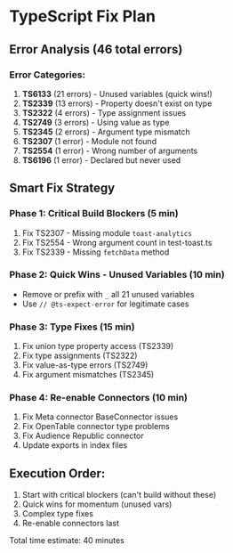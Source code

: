 # TypeScript Fix Plan

## Error Analysis (46 total errors)

### Error Categories:
1. **TS6133** (21 errors) - Unused variables (quick wins!)
2. **TS2339** (13 errors) - Property doesn't exist on type
3. **TS2322** (4 errors) - Type assignment issues
4. **TS2749** (3 errors) - Using value as type
5. **TS2345** (2 errors) - Argument type mismatch
6. **TS2307** (1 error) - Module not found
7. **TS2554** (1 error) - Wrong number of arguments
8. **TS6196** (1 error) - Declared but never used

## Smart Fix Strategy

### Phase 1: Critical Build Blockers (5 min)
1. Fix TS2307 - Missing module `toast-analytics`
2. Fix TS2554 - Wrong argument count in test-toast.ts
3. Fix TS2339 - Missing `fetchData` method

### Phase 2: Quick Wins - Unused Variables (10 min)
- Remove or prefix with `_` all 21 unused variables
- Use `// @ts-expect-error` for legitimate cases

### Phase 3: Type Fixes (15 min)
1. Fix union type property access (TS2339)
2. Fix type assignments (TS2322)
3. Fix value-as-type errors (TS2749)
4. Fix argument mismatches (TS2345)

### Phase 4: Re-enable Connectors (10 min)
1. Fix Meta connector BaseConnector issues
2. Fix OpenTable connector type problems
3. Fix Audience Republic connector
4. Update exports in index files

## Execution Order:
1. Start with critical blockers (can't build without these)
2. Quick wins for momentum (unused vars)
3. Complex type fixes
4. Re-enable connectors last

Total time estimate: 40 minutes